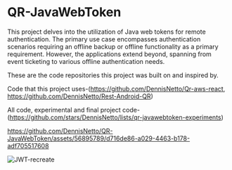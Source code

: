 # QR-JavaWebToken

This project delves into the utilization of Java web tokens for remote authentication. The primary use case encompasses authentication scenarios requiring an offline backup or offline functionality as a primary requirement. However, the applications extend beyond, spanning from event ticketing to various offline authentication needs.

These are the code repositories this project was built on and inspired by.

Code that this project uses-(https://github.com/DennisNetto/Qr-aws-react,  https://github.com/DennisNetto/Rest-Android-QR)

All code, experimental and final project code-(https://github.com/stars/DennisNetto/lists/qr-javawebtoken-experiments)

https://github.com/DennisNetto/QR-JavaWebToken/assets/56895789/d716de86-a029-4463-b178-adf705517608

![JWT-recreate](https://github.com/DennisNetto/QR-JavaWebToken/assets/56895789/4771d3ca-5d31-4e96-b175-6a2183fc8ce5)
